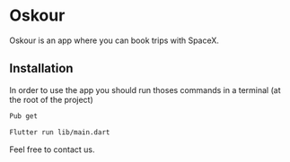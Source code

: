 # Oskour

Oskour is an app where you can book trips with SpaceX.

## Installation

In order to use the app you should run thoses commands in a terminal (at the root of the project)

```bash
Pub get
```

```bash
Flutter run lib/main.dart
```

Feel free to contact us.